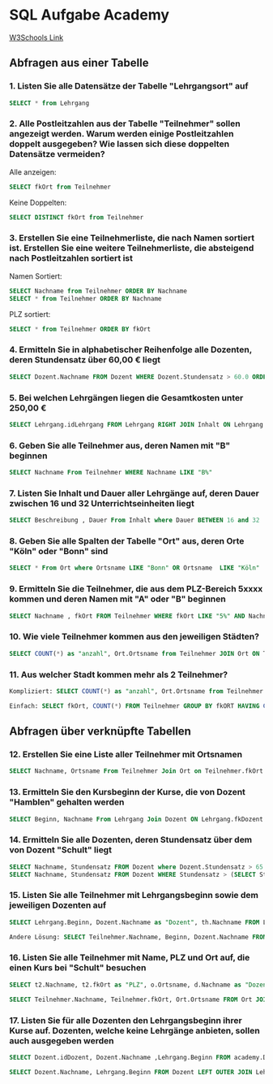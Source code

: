 # SQL Aufgabe Academy

[W3Schools Link](https://www.w3schools.com/sql/default.asp)

## Abfragen aus einer Tabelle

### 1. Listen Sie alle Datensätze der Tabelle "Lehrgangsort" auf

```sql
SELECT * from Lehrgang
```

### 2. Alle Postleitzahlen aus der Tabelle "Teilnehmer" sollen angezeigt werden. Warum werden einige Postleitzahlen doppelt ausgegeben? Wie lassen sich diese doppelten Datensätze vermeiden?

Alle anzeigen:

```sql
SELECT fkOrt from Teilnehmer
```

Keine Doppelten:

```sql
SELECT DISTINCT fkOrt from Teilnehmer
```

### 3. Erstellen Sie eine Teilnehmerliste, die nach Namen sortiert ist. Erstellen Sie eine weitere Teilnehmerliste, die absteigend nach Postleitzahlen sortiert ist

Namen Sortiert:

```sql
SELECT Nachname from Teilnehmer ORDER BY Nachname 
SELECT * from Teilnehmer ORDER BY Nachname 
```

PLZ sortiert:

```sql
SELECT * from Teilnehmer ORDER BY fkOrt 
```

### 4. Ermitteln Sie in alphabetischer Reihenfolge alle Dozenten, deren Stundensatz über 60,00 € liegt

```sql
SELECT Dozent.Nachname FROM Dozent WHERE Dozent.Stundensatz > 60.0 ORDER BY Dozent.Nachname ASC 
```

### 5. Bei welchen Lehrgängen liegen die Gesamtkosten unter 250,00 €

```sql
SELECT Lehrgang.idLehrgang FROM Lehrgang RIGHT JOIN Inhalt ON Lehrgang.fkInhalt = Inhalt.idInhalt WHERE 250 > (Inhalt.Stundensatz*Inhalt.Dauer)
```

### 6. Geben Sie alle Teilnehmer aus, deren Namen mit "B" beginnen

```sql
SELECT Nachname From Teilnehmer WHERE Nachname LIKE "B%"
```

### 7. Listen Sie Inhalt und Dauer aller Lehrgänge auf, deren Dauer zwischen 16 und 32 Unterrichtseinheiten liegt

```sql
SELECT Beschreibung , Dauer From Inhalt where Dauer BETWEEN 16 and 32
```

### 8. Geben Sie alle Spalten der Tabelle "Ort" aus, deren Orte "Köln" oder "Bonn" sind

```sql
SELECT * From Ort where Ortsname LIKE "Bonn" OR Ortsname  LIKE "Köln"
```

### 9. Ermitteln Sie die Teilnehmer, die aus dem PLZ-Bereich 5xxxx kommen und deren Namen mit "A" oder "B" beginnen

```sql
SELECT Nachname , fkOrt FROM Teilnehmer WHERE fkOrt LIKE "5%" AND Nachname LIKE "A%" OR Nachname LIKE "B%"
```

### 10. Wie viele Teilnehmer kommen aus den jeweiligen Städten?

```sql
SELECT COUNT(*) as "anzahl", Ort.Ortsname from Teilnehmer JOIN Ort ON Teilnehmer.fkOrt = Ort.idOrt group by Teilnehmer.fkOrt 
```

### 11. Aus welcher Stadt kommen mehr als 2 Teilnehmer?

```sql
Kompliziert: SELECT COUNT(*) as "anzahl", Ort.Ortsname from Teilnehmer JOIN Ort ON Teilnehmer.fkOrt = Ort.idOrt group by Teilnehmer.fkOrt HAVING COUNT(*) > 2

Einfach: SELECT fkOrt, COUNT(*) FROM Teilnehmer GROUP BY fkORT HAVING COUNT(*) > 2;
```

## Abfragen über verknüpfte Tabellen

### 12. Erstellen Sie eine Liste aller Teilnehmer mit Ortsnamen

```sql
SELECT Nachname, Ortsname From Teilnehmer Join Ort on Teilnehmer.fkOrt = Ort.idOrt 
```

### 13. Ermitteln Sie den Kursbeginn der Kurse, die von Dozent "Hamblen" gehalten werden

```sql
SELECT Beginn, Nachname From Lehrgang Join Dozent ON Lehrgang.fkDozent = Dozent.idDozent HAVING Nachname = "Hamblen"
```

### 14. Ermitteln Sie alle Dozenten, deren Stundensatz über dem von Dozent "Schult" liegt

```sql
SELECT Nachname, Stundensatz FROM Dozent where Dozent.Stundensatz > 65
SELECT Nachname, Stundensatz FROM Dozent WHERE Stundensatz > (SELECT Stundensatz from Dozent WHERE Nachname LIKE 'Schult')
```

### 15. Listen Sie alle Teilnehmer mit Lehrgangsbeginn sowie dem jeweiligen Dozenten auf

```sql
SELECT Lehrgang.Beginn, Dozent.Nachname as "Dozent", th.Nachname FROM Lehrgang l RIGHT JOIN Dozent d ON Lehrgang.fkDozent = Dozent.idDozent RIGHT JOIN Teilnahme tn ON Lehrgang.idLehrgang = Teilnahme.fkLehrgang RIGHT JOIN Teilnehmer th ON Teilnahme.fkTeilnehmer = Teilnahme.idTeilnehmer

Andere Lösung: SELECT Teilnehmer.Nachname, Beginn, Dozent.Nachname FROM Teilnehmer JOIN Teilnahme ON Teilnehmer.idTeilnehmer=Teilnahme.fkTeilnehmer JOIN Lehrgang ON Teilnahme.fkLehrgang=Lehrgang.idLehrgang JOIN Dozent ON Lehrgang.fkDozent=Dozent.idDozent
```

### 16. Listen Sie alle Teilnehmer mit Name, PLZ und Ort auf, die einen Kurs bei "Schult" besuchen

```sql
SELECT t2.Nachname, t2.fkOrt as "PLZ", o.Ortsname, d.Nachname as "Dozent" FROM Lehrgang l RIGHT JOIN Dozent d ON l.fkDozent = d.idDozent RIGHT JOIN Teilnahme t ON l.idLehrgang = t.fkLehrgang RIGHT JOIN Teilnehmer t2 ON t.fkTeilnehmer = t2.idTeilnehmer RIGHT JOIN Ort o ON t2.fkOrt = o.idOrt WHERE  d.Nachname = "Schult"

SELECT Teilnehmer.Nachname, Teilnehmer.fkOrt, Ort.Ortsname FROM Ort JOIN Teilnehmer ON Ort.idOrt=Teilnehmer.fkOrt JOIN Teilnahme ON Teilnehmer.idTeilnehmer=Teilnahme.fkTeilnehmer JOIN Lehrgang ON Teilnahme.fkLehrgang=Lehrgang.idLehrgang JOIN Dozent ON Lehrgang.fkDozent=Dozent.idDozent WHERE Dozent.Nachname LIKE 'Schult' ORDER BY Teilnehmer.Nachname ASC 
```

### 17. Listen Sie für alle Dozenten den Lehrgangsbeginn ihrer Kurse auf. Dozenten, welche keine Lehrgänge anbieten, sollen auch ausgegeben werden

```sql
SELECT Dozent.idDozent, Dozent.Nachname ,Lehrgang.Beginn FROM academy.Dozent LEFT OUTER JOIN academy.Lehrgang ON Lehrgang.fkDozent = Dozent.idDozent

SELECT Dozent.Nachname, Lehrgang.Beginn FROM Dozent LEFT OUTER JOIN Lehrgang ON Lehrgang.fkDozent=Dozent.idDozent ORDER BY Dozent.Nachname ASC
```
